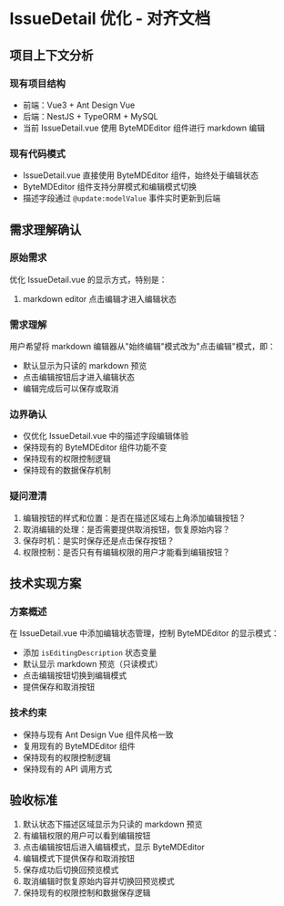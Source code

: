 # IssueDetail 优化 - 对齐文档

## 项目上下文分析

### 现有项目结构
- 前端：Vue3 + Ant Design Vue
- 后端：NestJS + TypeORM + MySQL
- 当前 IssueDetail.vue 使用 ByteMDEditor 组件进行 markdown 编辑

### 现有代码模式
- IssueDetail.vue 直接使用 ByteMDEditor 组件，始终处于编辑状态
- ByteMDEditor 组件支持分屏模式和编辑模式切换
- 描述字段通过 `@update:modelValue` 事件实时更新到后端

## 需求理解确认

### 原始需求
优化 IssueDetail.vue 的显示方式，特别是：
1. markdown editor 点击编辑才进入编辑状态

### 需求理解
用户希望将 markdown 编辑器从"始终编辑"模式改为"点击编辑"模式，即：
- 默认显示为只读的 markdown 预览
- 点击编辑按钮后才进入编辑状态
- 编辑完成后可以保存或取消

### 边界确认
- 仅优化 IssueDetail.vue 中的描述字段编辑体验
- 保持现有的 ByteMDEditor 组件功能不变
- 保持现有的权限控制逻辑
- 保持现有的数据保存机制

### 疑问澄清
1. 编辑按钮的样式和位置：是否在描述区域右上角添加编辑按钮？
2. 取消编辑的处理：是否需要提供取消按钮，恢复原始内容？
3. 保存时机：是实时保存还是点击保存按钮？
4. 权限控制：是否只有有编辑权限的用户才能看到编辑按钮？

## 技术实现方案

### 方案概述
在 IssueDetail.vue 中添加编辑状态管理，控制 ByteMDEditor 的显示模式：
- 添加 `isEditingDescription` 状态变量
- 默认显示 markdown 预览（只读模式）
- 点击编辑按钮切换到编辑模式
- 提供保存和取消按钮

### 技术约束
- 保持与现有 Ant Design Vue 组件风格一致
- 复用现有的 ByteMDEditor 组件
- 保持现有的权限控制逻辑
- 保持现有的 API 调用方式

## 验收标准
1. 默认状态下描述区域显示为只读的 markdown 预览
2. 有编辑权限的用户可以看到编辑按钮
3. 点击编辑按钮后进入编辑模式，显示 ByteMDEditor
4. 编辑模式下提供保存和取消按钮
5. 保存成功后切换回预览模式
6. 取消编辑时恢复原始内容并切换回预览模式
7. 保持现有的权限控制和数据保存逻辑
